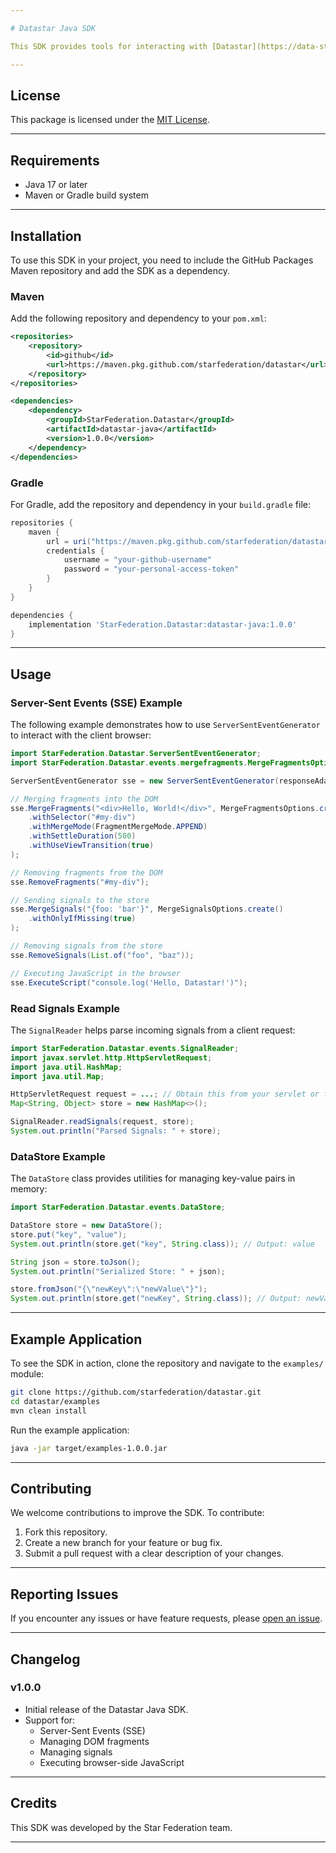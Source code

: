 ```yaml
---

# Datastar Java SDK

This SDK provides tools for interacting with [Datastar](https://data-star.dev/). It enables Java developers to efficiently work with Datastar features like Server-Sent Events (SSE), managing DOM fragments, signals, and executing browser-side scripts.

---
```


## License

This package is licensed under the [MIT License](LICENSE).

---

## Requirements

- Java 17 or later
- Maven or Gradle build system

---

## Installation

To use this SDK in your project, you need to include the GitHub Packages Maven repository and add the SDK as a dependency.

### **Maven**

Add the following repository and dependency to your `pom.xml`:

```xml
<repositories>
    <repository>
        <id>github</id>
        <url>https://maven.pkg.github.com/starfederation/datastar</url>
    </repository>
</repositories>

<dependencies>
    <dependency>
        <groupId>StarFederation.Datastar</groupId>
        <artifactId>datastar-java</artifactId>
        <version>1.0.0</version>
    </dependency>
</dependencies>
```

### **Gradle**

For Gradle, add the repository and dependency in your `build.gradle` file:

```gradle
repositories {
    maven {
        url = uri("https://maven.pkg.github.com/starfederation/datastar")
        credentials {
            username = "your-github-username"
            password = "your-personal-access-token"
        }
    }
}

dependencies {
    implementation 'StarFederation.Datastar:datastar-java:1.0.0'
}
```

---

## Usage

### **Server-Sent Events (SSE) Example**

The following example demonstrates how to use `ServerSentEventGenerator` to interact with the client browser:

```java
import StarFederation.Datastar.ServerSentEventGenerator;
import StarFederation.Datastar.events.mergefragments.MergeFragmentsOptions;

ServerSentEventGenerator sse = new ServerSentEventGenerator(responseAdapter);

// Merging fragments into the DOM
sse.MergeFragments("<div>Hello, World!</div>", MergeFragmentsOptions.create()
    .withSelector("#my-div")
    .withMergeMode(FragmentMergeMode.APPEND)
    .withSettleDuration(500)
    .withUseViewTransition(true)
);

// Removing fragments from the DOM
sse.RemoveFragments("#my-div");

// Sending signals to the store
sse.MergeSignals("{foo: 'bar'}", MergeSignalsOptions.create()
    .withOnlyIfMissing(true)
);

// Removing signals from the store
sse.RemoveSignals(List.of("foo", "baz"));

// Executing JavaScript in the browser
sse.ExecuteScript("console.log('Hello, Datastar!')");
```

### **Read Signals Example**

The `SignalReader` helps parse incoming signals from a client request:

```java
import StarFederation.Datastar.events.SignalReader;
import javax.servlet.http.HttpServletRequest;
import java.util.HashMap;
import java.util.Map;

HttpServletRequest request = ...; // Obtain this from your servlet or framework
Map<String, Object> store = new HashMap<>();

SignalReader.readSignals(request, store);
System.out.println("Parsed Signals: " + store);
```

### **DataStore Example**

The `DataStore` class provides utilities for managing key-value pairs in memory:

```java
import StarFederation.Datastar.events.DataStore;

DataStore store = new DataStore();
store.put("key", "value");
System.out.println(store.get("key", String.class)); // Output: value

String json = store.toJson();
System.out.println("Serialized Store: " + json);

store.fromJson("{\"newKey\":\"newValue\"}");
System.out.println(store.get("newKey", String.class)); // Output: newValue
```

---

## Example Application

To see the SDK in action, clone the repository and navigate to the `examples/` module:

```bash
git clone https://github.com/starfederation/datastar.git
cd datastar/examples
mvn clean install
```

Run the example application:

```bash
java -jar target/examples-1.0.0.jar
```

---

## Contributing

We welcome contributions to improve the SDK. To contribute:
1. Fork this repository.
2. Create a new branch for your feature or bug fix.
3. Submit a pull request with a clear description of your changes.

---

## Reporting Issues

If you encounter any issues or have feature requests, please [open an issue](https://github.com/starfederation/datastar/issues).

---

## Changelog

### **v1.0.0**
- Initial release of the Datastar Java SDK.
- Support for:
    - Server-Sent Events (SSE)
    - Managing DOM fragments
    - Managing signals
    - Executing browser-side JavaScript

---

## Credits

This SDK was developed by the Star Federation team.

---